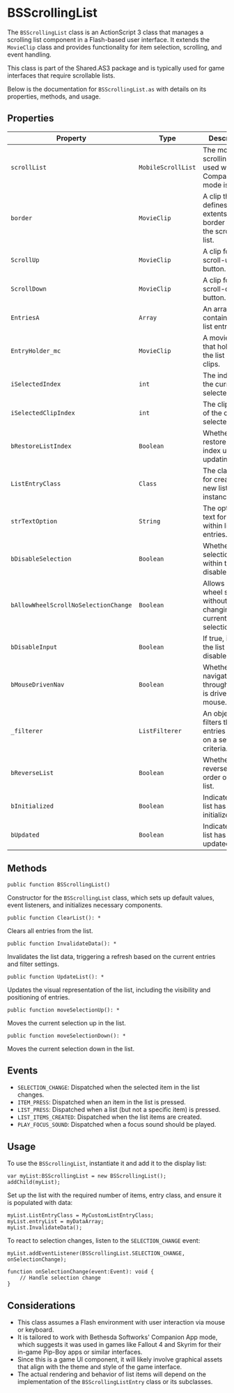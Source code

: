 ---
---
# BSScrollingList
The `BSScrollingList` class is an ActionScript 3 class that manages a scrolling list component in a Flash-based user interface.
It extends the `MovieClip` class and provides functionality for item selection, scrolling, and event handling.

This class is part of the Shared.AS3 package and is typically used for game interfaces that require scrollable lists.

Below is the documentation for `BSScrollingList.as` with details on its properties, methods, and usage.

## Properties

| Property | Type | Description |
|----------|------|-------------|
| `scrollList` | `MobileScrollList` | The mobile scrolling list used when CompanionApp mode is on. |
| `border` | `MovieClip` | A clip that defines the extents of the border around the scrolling list. |
| `ScrollUp` | `MovieClip` | A clip for the scroll-up button. |
| `ScrollDown` | `MovieClip` | A clip for the scroll-down button. |
| `EntriesA` | `Array` | An array containing the list entries. |
| `EntryHolder_mc` | `MovieClip` | A movie clip that holds all the list entry clips. |
| `iSelectedIndex` | `int` | The index of the currently selected item. |
| `iSelectedClipIndex` | `int` | The clip index of the currently selected item. |
| `bRestoreListIndex` | `Boolean` | Whether to restore the list index upon updating data. |
| `ListEntryClass` | `Class` | The class used for creating new list entry instances. |
| `strTextOption` | `String` | The option for text formatting within list entries. |
| `bDisableSelection` | `Boolean` | Whether item selection within the list is disabled. |
| `bAllowWheelScrollNoSelectionChange` | `Boolean` | Allows mouse wheel scrolling without changing the current selection. |
| `bDisableInput` | `Boolean` | If true, input to the list is disabled. |
| `bMouseDrivenNav` | `Boolean` | Whether navigation through the list is driven by the mouse. |
| `_filterer` | `ListFilterer` | An object that filters the list entries based on a set of criteria. |
| `bReverseList` | `Boolean` | Whether to reverse the order of the list. |
| `bInitialized` | `Boolean` | Indicates if the list has been initialized. |
| `bUpdated` | `Boolean` | Indicates if the list has been updated. |

## Methods

```as3
public function BSScrollingList()
```
Constructor for the `BSScrollingList` class, which sets up default values, event listeners, and initializes necessary components.

```as3
public function ClearList(): *
```
Clears all entries from the list.

```as3
public function InvalidateData(): *
```
Invalidates the list data, triggering a refresh based on the current entries and filter settings.

```as3
public function UpdateList(): *
```
Updates the visual representation of the list, including the visibility and positioning of entries.

```as3
public function moveSelectionUp(): *
```
Moves the current selection up in the list.

```as3
public function moveSelectionDown(): *
```
Moves the current selection down in the list.

## Events

- `SELECTION_CHANGE`: Dispatched when the selected item in the list changes.
- `ITEM_PRESS`: Dispatched when an item in the list is pressed.
- `LIST_PRESS`: Dispatched when a list (but not a specific item) is pressed.
- `LIST_ITEMS_CREATED`: Dispatched when the list items are created.
- `PLAY_FOCUS_SOUND`: Dispatched when a focus sound should be played.

## Usage

To use the `BSScrollingList`, instantiate it and add it to the display list:

```as3
var myList:BSScrollingList = new BSScrollingList();
addChild(myList);
```

Set up the list with the required number of items, entry class, and ensure it is populated with data:

```as3
myList.ListEntryClass = MyCustomListEntryClass;
myList.entryList = myDataArray;
myList.InvalidateData();
```

To react to selection changes, listen to the `SELECTION_CHANGE` event:

```as3
myList.addEventListener(BSScrollingList.SELECTION_CHANGE, onSelectionChange);

function onSelectionChange(event:Event): void {
    // Handle selection change
}
```

## Considerations

- This class assumes a Flash environment with user interaction via mouse or keyboard.
- It is tailored to work with Bethesda Softworks' Companion App mode, which suggests it was used in games like Fallout 4 and Skyrim for their in-game Pip-Boy apps or similar interfaces.
- Since this is a game UI component, it will likely involve graphical assets that align with the theme and style of the game interface.
- The actual rendering and behavior of list items will depend on the implementation of the `BSScrollingListEntry` class or its subclasses.
